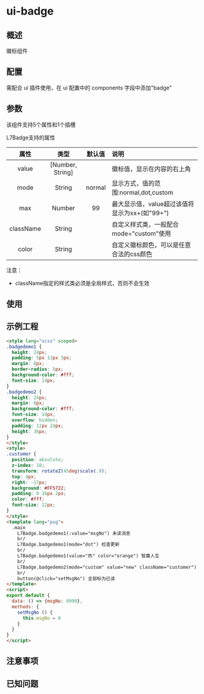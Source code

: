 # ui-badge

## 概述
徽标组件

## 配置

需配合 ui 插件使用，在 ui 配置中的 components 字段中添加"badge"

## 参数

该组件支持5个属性和1个插槽

L7Badge支持的属性

|属性|类型|默认值|说明
|:-----:|:------:|:---:|:------
|value|[Number, String]||徽标值，显示在内容的右上角
|mode|String|normal|显示方式，值的范围:normal,dot,custom
|max|Number|99|最大显示值，value超过该值将显示为xx+(如"99+")
|className|String||自定义样式类，一般配合mode="custom"使用
|color|String||自定义徽标颜色，可以是任意合法的css颜色

注意：

  - className指定的样式类必须是全局样式，否则不会生效

## 使用

## 示例工程
```html
<style lang="scss" scoped>
.badgedemo1 {
  height: 24px;
  padding: 5px 12px 3px;
  margin: 6px;
  border-radius: 5px;
  background-color: #fff;
  font-size: 14px;
}
.badgedemo2 {
  height: 24px;
  margin: 6px;
  background-color: #fff;
  font-size: 14px;
  overflow: hidden;
  padding: 12px 24px;
  height: 36px;
}
</style>
<style>
.customer {
  position: absolute;
  z-index: 10;
  transform: rotateZ(45deg)scale(.9);
  top: 4px;
  right: -17px;
  background: #FF5722;
  padding: 0 16px 2px;
  color: #fff;
  font-size: 12px;
}
</style>
<template lang="pug">
  .main
    L7Badge.badgedemo1(:value="msgNo") 未读消息
    br/
    L7Badge.badgedemo1(mode="dot") 检查更新
    br/
    L7Badge.badgedemo1(value="热" color="orange") 智赢人生
    br/
    L7Badge.badgedemo2(mode="custom" value="new" className="customer") 智享人生
    br/
    button(@click="setMsgNo") 全部标为已读
</template>
<script>
export default {
  data: () => {msgNo: 9999},
  methods: {
    setMsgNo () {
      this.msgNo = 0
    }
  }
}
</script>
```
## 注意事项

## 已知问题
